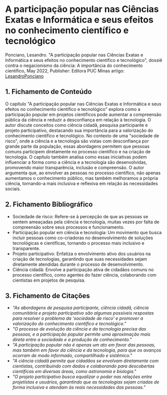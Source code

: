 # A participação popular nas Ciências Exatas e Informática e seus efeitos no conhecimento científico e tecnológico

Ponciano, Lesandro. "A participação popular nas Ciências Exatas e Informática e seus efeitos no conhecimento científico e tecnológico", dossiê contra o negacionismo da ciência: A importância do conhecimento científico, May 2022, Publisher: Editora PUC Minas artigo: [LesandroPonciano](https://www.researchgate.net/publication/360671297_A_participacao_popular_nas_Ciencias_Exatas_e_Informatica_e_seus_efeitos_no_conhecimento_cientifico_e_tecnologico)

## 1. Fichamento de Conteúdo

O capítulo "A participação popular nas Ciências Exatas e Informática e seus efeitos no conhecimento científico e tecnológico" explora como a participação popular em projetos científicos pode aumentar a compreensão pública da ciência e reduzir a desconfiança em relação à tecnologia. O autor discute conceitos como ciência cidadã, pesquisa participante e projeto participativo, destacando sua importância para a valorização do conhecimento científico e tecnológico. No contexto de uma "sociedade de risco", onde a ciência e a tecnologia são vistas com desconfiança por grande parte da população, essas abordagens permitem que pessoas comuns participem diretamente no processo científico e na criação de tecnologia. O capítulo também analisa como essas iniciativas podem influenciar a forma como a ciência e a tecnologia são desenvolvidas, promovendo maior transparência, inclusão e compreensão. O autor argumenta que, ao envolver as pessoas no processo científico, não apenas aumentamos o conhecimento público, mas também melhoramos a própria ciência, tornando-a mais inclusiva e reflexiva em relação às necessidades sociais.

## 2. Fichamento Bibliográfico 

* Sociedade de risco: Refere-se à percepção de que as pessoas se sentem ameaçadas pela ciência e tecnologia, muitas vezes por falta de compreensão sobre seus processos e funcionamento.
* Participação popular em ciência e tecnologia: Um movimento que busca incluir pessoas como co-criadoras no desenvolvimento de soluções tecnológicas e científicas, tornando o processo mais inclusivo e transparente.
* Projeto participativo: Enfatiza o envolvimento ativo dos usuários na criação de tecnologias, garantindo que suas necessidades sejam diretamente atendidas durante o processo de desenvolvimento.
* Ciência cidadã: Envolve a participação ativa de cidadãos comuns no processo científico, como agentes do fazer ciência, colaborando com cientistas em projetos de pesquisa.

## 3. Fichamento de Citações 

* _"As abordagens de pesquisa participante, ciência cidadã, ciência comunitária e projeto participativo são algumas possíveis respostas para resolver o problema da 'sociedade de risco' e promover a valorização do conhecimento científico e tecnológico."_
* _"O processo de evolução da ciência e da tecnologia precisa das pessoas, e a participação popular permite uma aproximação mais direta entre a sociedade e a produção de conhecimento."_
* _"A participação popular não é apenas um ato em favor das pessoas, mas também em favor da ciência e da tecnologia, para que os avanços ocorram de modo informado, compartilhado e sistêmico."_
* _"A ciência cidadã permite que cidadãos se envolvam diretamente com cientistas, contribuindo com dados e colaborando para descobertas científicas em diversas áreas, como astronomia e biologia."_
* _"O projeto participativo busca equalizar o poder nas relações entre projetistas e usuários, garantindo que as tecnologias sejam criadas de forma inclusiva e atendam às reais necessidades das pessoas."_
